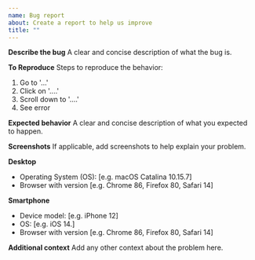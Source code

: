 ```yaml
---
name: Bug report
about: Create a report to help us improve
title: ""
---
```


**Describe the bug**
A clear and concise description of what the bug is.

**To Reproduce**
Steps to reproduce the behavior:

1. Go to '...'
2. Click on '....'
3. Scroll down to '....'
4. See error

**Expected behavior**
A clear and concise description of what you expected to happen.

**Screenshots**
If applicable, add screenshots to help explain your problem.

**Desktop**

- Operating System (OS): [e.g. macOS Catalina 10.15.7]
- Browser with version [e.g. Chrome 86, Firefox 80, Safari 14]

**Smartphone**

- Device model: [e.g. iPhone 12]
- OS: [e.g. iOS 14.]
- Browser with version [e.g. Chrome 86, Firefox 80, Safari 14]

**Additional context**
Add any other context about the problem here.

